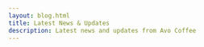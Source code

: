 ```yaml
---
layout: blog.html
title: Latest News & Updates
description: Latest news and updates from Avo Coffee
---
```

